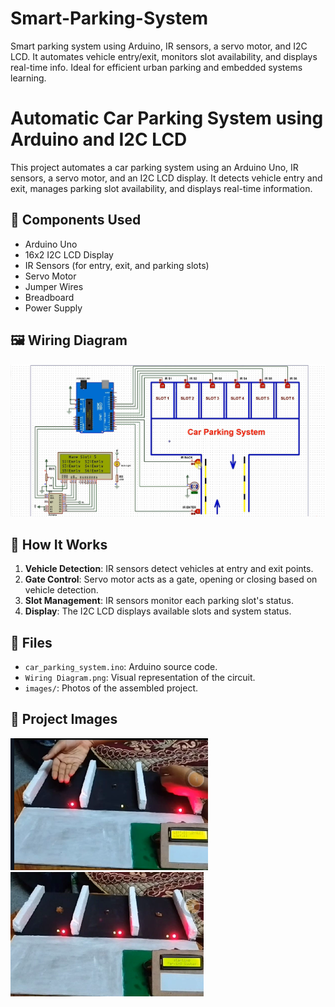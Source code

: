 # Smart-Parking-System

Smart parking system using Arduino, IR sensors, a servo motor, and I2C LCD. It automates vehicle entry/exit, monitors slot availability, and displays real-time info. Ideal for efficient urban parking and embedded systems learning.

# Automatic Car Parking System using Arduino and I2C LCD

This project automates a car parking system using an Arduino Uno, IR sensors, a servo motor, and an I2C LCD display. It detects vehicle entry and exit, manages parking slot availability, and displays real-time information.

## 🔧 Components Used

- Arduino Uno  
- 16x2 I2C LCD Display  
- IR Sensors (for entry, exit, and parking slots)  
- Servo Motor  
- Jumper Wires  
- Breadboard  
- Power Supply  

## 🖼️ Wiring Diagram

![Wiring Diagram](Wiring%20Diagram.png)

## 🚀 How It Works

1. **Vehicle Detection**: IR sensors detect vehicles at entry and exit points.  
2. **Gate Control**: Servo motor acts as a gate, opening or closing based on vehicle detection.  
3. **Slot Management**: IR sensors monitor each parking slot's status.  
4. **Display**: The I2C LCD displays available slots and system status.  

## 📂 Files

- `car_parking_system.ino`: Arduino source code.  
- `Wiring Diagram.png`: Visual representation of the circuit.  
- `images/`: Photos of the assembled project.  

## 📸 Project Images

![Project Photo 1](Project%20Photo1.png)  
![Project Photo 2](Project%20Photo2.png)  
